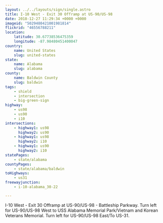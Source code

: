 ```yaml
---
layout: ../../layouts/sign/single.astro
title: I-10 West - Exit 30 Offramp at US-90/US-98
date: 2018-12-27 11:29:34 +0000 +0000
imageid: "5029480421001981814"
flickrid: "46556788211"
location:
    latitude: 30.67738536475359
    longitude: -87.98480451400047
country:
    name: United States
    slug: united-states
state:
    name: Alabama
    slug: alabama
county:
    name: Baldwin County
    slug: baldwin
tags:
    - shield
    - intersection
    - big-green-sign
highway:
    - us98
    - us90
    - i10
intersections:
    - highway1: us98
      highway2: us90
    - highway1: us98
      highway2: i10
    - highway1: us90
      highway2: i10
statePages:
    - state/alabama
countyPages:
    - state/alabama/baldwin
toHighways:
    - us31
freewayjunction:
    - i-10-alabama_30-22

---
```

I-10 West - Exit 30 Offramp at US-90/US-98 - Battleship Parkway.  Turn left for US-90/US-98 West to USS Alabama Memorial Park/Vietnam and Korean Veterans Memorial.  Turn left for US-90/US-98 East/To US-31.